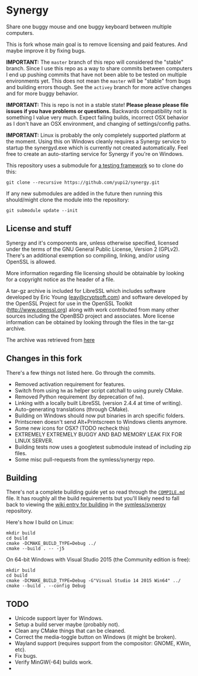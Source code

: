 Synergy
=======
Share one buggy mouse and one buggy keyboard between multiple computers.

This is fork whose main goal is to remove licensing and paid features. And maybe improve it by fixing bugs.

**IMPORTANT:** The `master` branch of this repo will considered the "stable" branch. Since I use this repo as a way to share commits between computers I end up pushing commits that have not been able to be tested on multiple environments yet. This does not mean the `master` will be "stable" from bugs and building errors though. See the `activey` branch for more active changes and for more buggy behavior.

**IMPORTANT:** This is repo is not in a stable state! **Please please please file issues if you have problems or questions.** Backwards compatibility not is something I value very much. Expect failing builds, incorrect OSX behavior as I don't have an OSX environment, and changing of settings/config paths.

**IMPORTANT:** Linux is probably the only completely supported platform at the moment. Using this on Windows cleanly requires a Synergy service to startup the synergyd.exe which is currently not created automatically. Feel free to create an auto-starting service for Synergy if you're on Windows.

This repository uses a submodule for [a testing framework](https://github.com/google/googletest) so to clone do this:
```
git clone --recursive https://github.com/yupi2/synergy.git
```
If any new submodules are added in the future then running this should/might clone the module into the repository:
```
git submodule update --init
```


License and stuff
-----------------
Synergy and it's components are, unless otherwise specified, licensed under the terms of the GNU General Public License, Version 2 (GPLv2). There's an additional exemption so compiling, linking, and/or using OpenSSL is allowed.

More information regarding file licensing should be obtainable by looking for a copyright notice as the header of a file.

A tar-gz archive is included for LibreSSL which includes software developed by Eric Young (eay@cryptsoft.com) and software developed by the OpenSSL Project for use in the OpenSSL Toolkit (http://www.openssl.org) along with work contributed from many other sources including the OpenBSD project and associates. More license information can be obtained by looking through the files in the tar-gz archive.

The archive was retrieved from [here](https://ftp.openbsd.org/pub/OpenBSD/LibreSSL/)


Changes in this fork
--------------------
There's a few things not listed here. Go through the commits.
+ Removed activation requirement for features.
+ Switch from using `hm` as helper script catchall to using purely CMake.
+ Removed Python requirement (by deprecation of `hm`).
+ Linking with a locally built LibreSSL (version 2.4.4 at time of writing).
+ Auto-generating translations (through CMake).
+ Building on Windows should now put binaries in arch specific folders.
+ Printscreen doesn't send Alt+Printscreen to Windows clients anymore.
+ Some new icons for OSX? (TODO recheck this)
+ EXTREMELY EXTREMELY BUGGY AND BAD MEMORY LEAK FIX FOR LINUX SERVER.
+ Building tests now uses a googletest submodule instead of including zip files.
+ Some misc pull-requests from the symless/synergy repo.


Building
--------
There's not a complete building guide yet so read through the [`COMPILE.md`](https://github.com/yupi2/synergy/blob/master/COMPILE.md) file. It has roughly all the build requirements but you'll likely need to fall back to viewing the [wiki entry for building](https://github.com/symless/synergy/wiki/Compiling) in the [symless/synergy](https://github.com/symless/synergy) repository.

Here's how I build on Linux:
```
mkdir build
cd build
cmake -DCMAKE_BUILD_TYPE=Debug ../
cmake --build . -- -j5
```

On 64-bit Windows with Visual Studio 2015 (the Community edition is free):
```
mkdir build
cd build
cmake -DCMAKE_BUILD_TYPE=Debug -G"Visual Studio 14 2015 Win64" ../
cmake --build . --config Debug
```


TODO
----
+ Unicode support layer for Windows.
+ Setup a build server maybe (probably not).
+ Clean any CMake things that can be cleaned.
+ Correct the media-toggle button on Windows (it might be broken).
+ Wayland support (requires support from the compositor: GNOME, KWin, etc).
+ Fix bugs.
+ Verify MinGW(-64) builds work.
+
